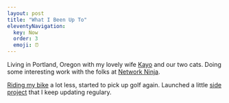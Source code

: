 ```yaml
---
layout: post
title: "What I Been Up To"
eleventyNavigation:
  key: Now
  order: 3
  emoji: ⏰
---
```

Living in Portland, Oregon with my lovely wife [Kayo](https://www.instagram.com/catfish13/) and our two cats. Doing some interesting work with the folks at [Network Ninja](https://networkninja.com/). 

[Riding my bike](https://www.strava.com/athletes/huphtur) a lot less, started to pick up golf again. Launched a little [side project](https://huphtur.nl/single-serving-sites/) that I keep updating regulary. 